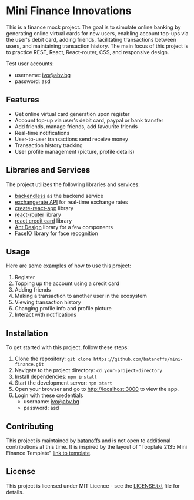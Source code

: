 # Mini Finance Innovations

This is a finance mock project. The goal is to simulate online banking by generating online virtual cards for new users, enabling account top-ups via the user's debit card, adding friends, facilitating transactions between users, and maintaining transaction history. The main focus of this project is to practice REST, React, React-router, CSS, and responsive design.

Test user accounts:
- username: ivo@abv.bg
- password: asd

## Features

- Get online virtual card generation upon register
- Account top-up via user's debit card, paypal or bank transfer
- Add friends, manage friends, add favourite friends
- Real-time notifications
- User-to-user transactions send receive money
- Transaction history tracking
- User profile management (picture, profile details)

## Libraries and Services

The project utilizes the following libraries and services:
- [backendless](https://backendless.com/) as the backend service
- [exchangerate API](https://www.exchangerate-api.com/) for real-time exchange rates
- [create-react-app](https://create-react-app.dev/) library
- [react-router](https://reactrouter.com/en/main) library
- [react credit card](https://www.npmjs.com/package/react-credit-cards-2) library
- [Ant Design](https://ant.design/) library for a few components
- [FaceIO](https://console.faceio.net) library for face recognition

## Usage

Here are some examples of how to use this project:

1. Register
2. Topping up the account using a credit card
3. Adding friends
4. Making a transaction to another user in the ecosystem
5. Viewing transaction history
6. Changing profile info and profile picture
7. Interact with notifications

## Installation

To get started with this project, follow these steps:

1. Clone the repository: `git clone https://github.com/batanoffs/mini-finance.git`
2. Navigate to the project directory: `cd your-project-directory`
3. Install dependencies: `npm install`
4. Start the development server: `npm start`
5. Open your browser and go to [http://localhost:3000](http://localhost:3000) to view the app.
6. Login with these credentials 
    - username: ivo@abv.bg
    - password: asd

## Contributing

This project is maintained by [batanoffs](https://github.com/batanoffs) and is not open to additional contributions at this time.
It is inspired by the layout of "Tooplate 2135 Mini Finance Template" [link to template](https://www.tooplate.com/view/2135-mini-finance).

## License

This project is licensed under MIT Licence - see the [LICENSE.txt](https://github.com/batanoffs/mini-finance/blob/main/LICENSE.txt) file for details.
